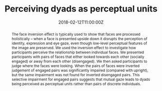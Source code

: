 ---
title: Perceiving dyads as perceptual units

event: Interactive Eye Gaze workshop
event_url: http://interactive-eye-gaze.weebly.com/

location: UCL Institute of Education, London, UK

summary: Poster presented at the inaugural Interactive Eye Gaze workshop, London, February 12-13 2018
abstract: "The face inversion effect is typically used to show that faces are processed holistically – when a face is presented upside down it disrupts the perception of identity, expression and eye gaze, even though low-level perceptual features of the image are preserved. We used the inversion effect to investigate how participants perceive the relationship between individual faces. We presented participants with pairs of faces that either looked towards each other (socially engaged) or away from each other (disengaged). We then asked participants to judge where the faces were looking. When the pairs of faces were inverted judgement of engaged pairs was significantly impaired (compared with upright), but the same impairment was not found for inverted disengaged pairs. This selective impairment for engaged pairs suggests that mutual gaze leads to dyads being perceived as perceptual units rather than pairs of discrete individuals."

# Talk start and end times.
#   End time can optionally be hidden by prefixing the line with `#`.
date: "2018-02-12T11:00:00Z"
#date_end: "2030-06-01T15:00:00Z"
all_day: false

# Schedule page publish date (NOT talk date).
publishDate: "2017-01-01T00:00:00Z"

authors: []
tags: 
- Poster

# Is this a featured talk? (true/false)
featured: true

url_pdf: "uploads/posters/Strachan_Knoblich_Sebanz_IEG18_poster.pdf"
links:
- name: Program
  url: http://interactive-eye-gaze.weebly.com/programme.html

---